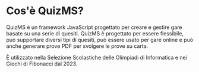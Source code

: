# Cos'è QuizMS?

QuizMS è un framework JavaScript progettato per creare e gestire gare basate su una serie di quesiti. QuizMS è progettato per essere flessibile, può supportare diversi tipi di quesiti, può essere usato per gare online e può anche generare prove PDF per svolgere le prove su carta.

È utilizzato nella Selezione Scolastiche delle Olimpiadi di Informatica e nei Giochi di Fibonacci dal 2023.
